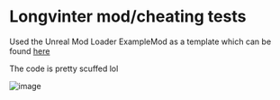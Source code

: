 # Longvinter mod/cheating tests

Used the Unreal Mod Loader ExampleMod as a template which can be found [here](https://github.com/RussellJerome/UnrealModLoader)

The code is pretty scuffed lol

![image](https://user-images.githubusercontent.com/73204452/159100268-b867d022-f9e3-4ec5-9677-65b13ba4e36e.png)

